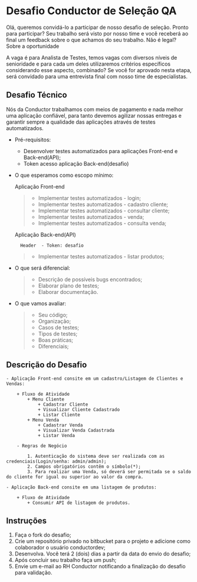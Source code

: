 # Desafio Conductor de Seleção QA

Olá, queremos convidá-lo a participar de nosso desafio de seleção. Pronto para participar? Seu trabalho será visto por nosso time e você receberá ao final um feedback sobre o que achamos do seu trabalho. Não é legal?
Sobre a oportunidade

A vaga é para Analista de Testes, temos vagas com diversos níveis de senioridade e para cada um deles utilizaremos critérios específicos considerando esse aspecto, combinado? Se você for aprovado nesta etapa, será convidado para uma entrevista final com nosso time de especialistas.

## Desafio Técnico

Nós da Conductor trabalhamos com meios de pagamento e nada melhor uma aplicação confiável, para tanto devemos agilizar nossas entregas e garantir sempre a qualidade das aplicações através de testes automatizados.

- Pré-requisitos:

    * Desenvolver testes automatizados para aplicações Front-end e Back-end(API);
	* Token acesso aplicação Back-end(desafio)

- O que esperamos como escopo mínimo:

    Aplicação Front-end
	
	> * Implementar testes automatizados - login;
    > * Implementar testes automatizados - cadastro cliente;
	> * Implementar testes automatizados - consultar cliente;
	> * Implementar testes automatizados - venda;
	> * Implementar testes automatizados - consulta venda;

    Aplicação Back-end(API)
	
		Header  - Token: desafio
		
	> * Implementar testes automatizados - listar produtos;

- O que será diferencial:

    > * Descrição de possíveis bugs encontrados;
    > * Elaborar plano de testes;
	> * Elaborar documentação.
    
- O que vamos avaliar:

    > * Seu código; 
    > * Organização;
	> * Casos de testes;
	> * Tipos de testes;
    > * Boas práticas;
    > * Diferenciais;    
	
## Descrição do Desafio
	
	- Aplicação Front-end consite em um cadastro/Listagem de Clientes e Vendas:
	
		+ Fluxo de Atividade
			+ Menu Cliente
				+ Cadastrar Cliente					
				+ Visualizar Cliente Cadastrado
				+ Listar Cliente
			+ Menu Venda
				+ Cadastrar Venda
				+ Visualizar Venda Cadastrada
				+ Listar Venda			
		
		- Regras de Negócio
		
			1. Autenticação do sistema deve ser realizada com as credenciais(Login/senha: admin/admin);
			2. Campos obrigatórios contêm o símbolo(*);
			3. Para realizar uma Venda, só deverá ser permitada se o saldo do cliente for igual ou superior ao valor da compra.		
			
	- Aplicação Back-end consite em uma listagem de produtos:
	
		+ Fluxo de Atividade
			+ Consumir API de listagem de produtos.				
			
## Instruções

  1. Faça o fork do desafio;
  2. Crie um repositório privado no bitbucket para o projeto e adicione como colaborador o usuário conductordev;
  3. Desenvolva. Você terá 2 (dois) dias a partir da data do envio do desafio; 
  4. Após concluir seu trabalho faça um push; 
  5. Envie um e-mail ao RH Conductor notificando a finalização do desafio para validação.
